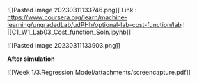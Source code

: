 ![[Pasted image 20230311133746.png]]
Link : https://www.coursera.org/learn/machine-learning/ungradedLab/udPHh/optional-lab-cost-function/lab
![[C1_W1_Lab03_Cost_function_Soln.ipynb]]


![[Pasted image 20230311133903.png]]

**After simulation**


![[Week 1/3.Regression Model/attachments/screencapture.pdf]]


